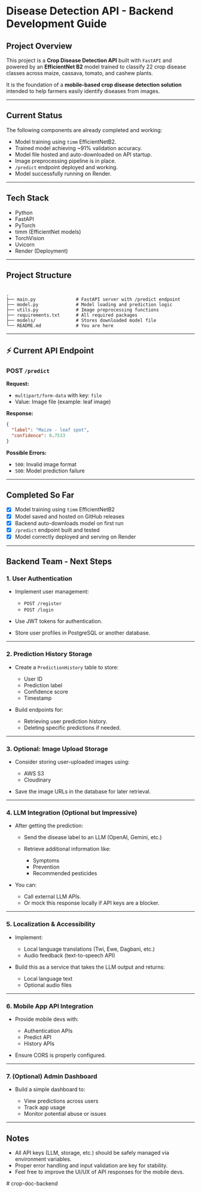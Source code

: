 #  Disease Detection API - Backend Development Guide

## Project Overview
This project is a **Crop Disease Detection API** built with `FastAPI` and powered by an **EfficientNet B2** model trained to classify 22 crop disease classes across maize, cassava, tomato, and cashew plants.

It is the foundation of a **mobile-based crop disease detection solution** intended to help farmers easily identify diseases from images.

---

## Current Status
The following components are already completed and working:
- Model training using `timm` EfficientNetB2.
- Trained model achieving ~91% validation accuracy.
- Model file hosted and auto-downloaded on API startup.
- Image preprocessing pipeline is in place.
- `/predict` endpoint deployed and working.
-  Model successfully running on Render.

---

## Tech Stack
- Python
- FastAPI
- PyTorch
- timm (EfficientNet models)
- TorchVision
- Uvicorn
- Render (Deployment)

---

## Project Structure

```

.
├── main.py               # FastAPI server with /predict endpoint
├── model.py              # Model loading and prediction logic
├── utils.py              # Image preprocessing functions
├── requirements.txt      # All required packages
├── models/               # Stores downloaded model file
└── README.md             # You are here

````

---

## ⚡ Current API Endpoint

### POST `/predict`
**Request:**  
- `multipart/form-data` with key: `file`
- Value: Image file (example: leaf image)

**Response:**
```json
{
  "label": "Maize - leaf spot",
  "confidence": 0.7533
}
````

**Possible Errors:**

* `500`: Invalid image format
* `500`: Model prediction failure

---

## Completed So Far

* [x] Model training using `timm` EfficientNetB2
* [x] Model saved and hosted on GitHub releases
* [x] Backend auto-downloads model on first run
* [x] `/predict` endpoint built and tested
* [x] Model correctly deployed and serving on Render

---

## Backend Team - Next Steps

### 1. **User Authentication**

* Implement user management:

  * `POST /register`
  * `POST /login`
* Use JWT tokens for authentication.
* Store user profiles in PostgreSQL or another database.

---

### 2. **Prediction History Storage**

* Create a `PredictionHistory` table to store:

  * User ID
  * Prediction label
  * Confidence score
  * Timestamp
* Build endpoints for:

  * Retrieving user prediction history.
  * Deleting specific predictions if needed.

---

### 3. **Optional: Image Upload Storage**

* Consider storing user-uploaded images using:

  * AWS S3
  * Cloudinary
* Save the image URLs in the database for later retrieval.

---

### 4. **LLM Integration (Optional but Impressive)**

* After getting the prediction:

  * Send the disease label to an LLM (OpenAI, Gemini, etc.)
  * Retrieve additional information like:

    * Symptoms
    * Prevention
    * Recommended pesticides
* You can:

  * Call external LLM APIs.
  * Or mock this response locally if API keys are a blocker.

---

### 5. **Localization & Accessibility**

* Implement:

  * Local language translations (Twi, Ewe, Dagbani, etc.)
  * Audio feedback (text-to-speech API)
* Build this as a service that takes the LLM output and returns:

  * Local language text
  * Optional audio files

---

### 6. **Mobile App API Integration**

* Provide mobile devs with:

  * Authentication APIs
  * Predict API
  * History APIs
* Ensure CORS is properly configured.

---

### 7. **(Optional) Admin Dashboard**

* Build a simple dashboard to:

  * View predictions across users
  * Track app usage
  * Monitor potential abuse or issues

---

## Notes

* All API keys (LLM, storage, etc.) should be safely managed via environment variables.
* Proper error handling and input validation are key for stability.
* Feel free to improve the UI/UX of API responses for the mobile devs.




#   c r o p - d o c - b a c k e n d  
 